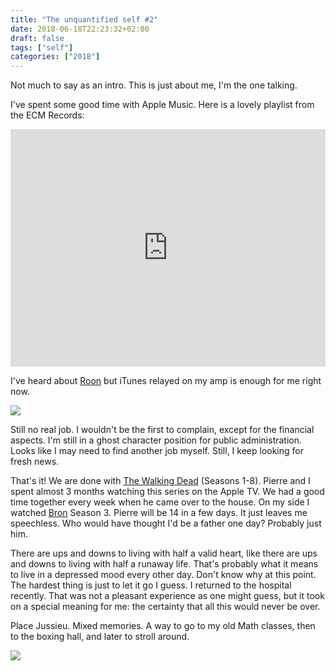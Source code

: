 ```yaml
---
title: "The unquantified self #2"
date: 2018-06-18T22:23:32+02:00
draft: false
tags: ["self"]
categories: ["2018"]
---
```


Not much to say as an intro. This is just about me, I'm the one talking.

I've spent some good time with Apple Music. Here is a lovely playlist from the ECM Records:

<iframe src="https://tools.applemusic.com/embed/v1/playlist/pl.2be32369b46d4c7ea419141a34295e6b?country=fr" height="380px" width="100%" frameborder="0"></iframe>

I've heard about [Roon](https://www.baty.net/2018/the-roon-music-player-is-awesome/) but iTunes relayed on my amp is enough for me right now.

![](/img/IMG_0184.jpg)

Still no real job. I wouldn't be the first to complain, except for the financial aspects. I'm still in a ghost character position for public administration. Looks like I may need to find another job myself. Still, I keep looking for fresh news.

That's it! We are done with [The Walking Dead](https://en.wikipedia.org/wiki/The_Walking_Dead_(TV_series)) (Seasons 1-8). Pierre and I spent almost 3 months watching this series on the Apple TV. We had a good time together every week when he came over to the house. On my side I watched [Bron](https://en.wikipedia.org/wiki/The_Bridge_(Scandinavian_TV_series)) Season 3. Pierre will be 14 in a few days. It just leaves me speechless. Who would have thought I'd be a father one day? Probably just him.

There are ups and downs to living with half a valid heart, like there are ups and downs to living with half a runaway life. That's probably what it means to live in a depressed mood every other day. Don't know why at this point. The hardest thing is just to let it go I guess. I returned to the hospital recently. That was not a pleasant experience as one might guess, but it took on a special meaning for me: the certainty that all this would never be over.

Place Jussieu. Mixed memories. A way to go to my old Math classes, then to the boxing hall, and later to stroll around.

![](/img/IMG_0185.JPG)
